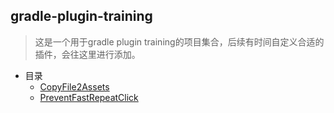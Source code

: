 ## gradle-plugin-training

> 这是一个用于gradle plugin training的项目集合，后续有时间自定义合适的插件，会往这里进行添加。

- 目录
  - [CopyFile2Assets](https://github.com/xpleemoon/gradle-plugin-training/blob/master/CopyFile2Assets/README.md)
  - [PreventFastRepeatClick](https://github.com/xpleemoon/gradle-plugin-training/blob/master/PreventFastRepeatClick/README.md)
